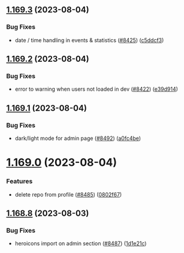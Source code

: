 ## [1.169.3](https://github.com/EddieHubCommunity/LinkFree/compare/v1.169.2...v1.169.3) (2023-08-04)


### Bug Fixes

* date / time handling in events & statistics ([#8425](https://github.com/EddieHubCommunity/LinkFree/issues/8425)) ([c5ddcf3](https://github.com/EddieHubCommunity/LinkFree/commit/c5ddcf38dc6e832a08188679ee1b81e700ebc473))



## [1.169.2](https://github.com/EddieHubCommunity/LinkFree/compare/v1.169.1...v1.169.2) (2023-08-04)


### Bug Fixes

* error to warning when users not loaded in dev ([#8422](https://github.com/EddieHubCommunity/LinkFree/issues/8422)) ([e39d914](https://github.com/EddieHubCommunity/LinkFree/commit/e39d914f94927a9debcb1f710d28d2f95346e90e))



## [1.169.1](https://github.com/EddieHubCommunity/LinkFree/compare/v1.169.0...v1.169.1) (2023-08-04)


### Bug Fixes

* dark/light mode for admin page ([#8492](https://github.com/EddieHubCommunity/LinkFree/issues/8492)) ([a0fc4be](https://github.com/EddieHubCommunity/LinkFree/commit/a0fc4be76c15ad4d4cd676e00cb847375ad2c0a6))



# [1.169.0](https://github.com/EddieHubCommunity/LinkFree/compare/v1.168.8...v1.169.0) (2023-08-04)


### Features

* delete repo from profile ([#8485](https://github.com/EddieHubCommunity/LinkFree/issues/8485)) ([0802f67](https://github.com/EddieHubCommunity/LinkFree/commit/0802f674a47a92380d96eca11d8ef703c62745c2))



## [1.168.8](https://github.com/EddieHubCommunity/LinkFree/compare/v1.168.7...v1.168.8) (2023-08-03)


### Bug Fixes

* heroicons import on admin section ([#8487](https://github.com/EddieHubCommunity/LinkFree/issues/8487)) ([1d1e21c](https://github.com/EddieHubCommunity/LinkFree/commit/1d1e21c9388778a7d8be9b45c07fb81505db3918))



